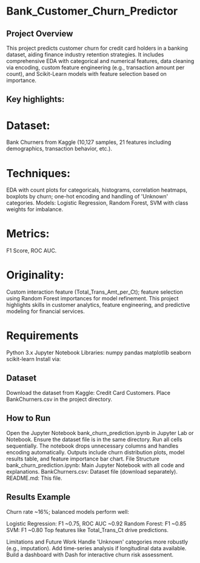 # Bank_Customer_Churn_Predictor

## Project Overview
This project predicts customer churn for credit card holders in a banking dataset, aiding finance industry retention strategies. It includes comprehensive EDA with categorical and numerical features, data cleaning via encoding, custom feature engineering (e.g., transaction amount per count), and Scikit-Learn models with feature selection based on importance.

## Key highlights:

# Dataset: 
Bank Churners from Kaggle (10,127 samples, 21 features including demographics, transaction behavior, etc.).

# Techniques:
EDA with count plots for categoricals, histograms, correlation heatmaps, boxplots by churn; one-hot encoding and handling of 'Unknown' categories.
Models: Logistic Regression, Random Forest, SVM with class weights for imbalance.
# Metrics:
F1 Score, ROC AUC.
# Originality:
Custom interaction feature (Total_Trans_Amt_per_Ct); feature selection using Random Forest importances for model refinement.
This project highlights skills in customer analytics, feature engineering, and predictive modeling for financial services.

# Requirements
Python 3.x
Jupyter Notebook
Libraries:
numpy
pandas
matplotlib
seaborn
scikit-learn
Install via:



## Dataset
Download the dataset from Kaggle: Credit Card Customers. Place BankChurners.csv in the project directory.

## How to Run
Open the Jupyter Notebook bank_churn_prediction.ipynb in Jupyter Lab or Notebook.
Ensure the dataset file is in the same directory.
Run all cells sequentially. The notebook drops unnecessary columns and handles encoding automatically.
Outputs include churn distribution plots, model results table, and feature importance bar chart.
File Structure
bank_churn_prediction.ipynb: Main Jupyter Notebook with all code and explanations.
BankChurners.csv: Dataset file (download separately).
README.md: This file.
## Results Example
Churn rate ~16%; balanced models perform well:

Logistic Regression: F1 ~0.75, ROC AUC ~0.92
Random Forest: F1 ~0.85
SVM: F1 ~0.80
Top features like Total_Trans_Ct drive predictions.

Limitations and Future Work
Handle 'Unknown' categories more robustly (e.g., imputation).
Add time-series analysis if longitudinal data available.
Build a dashboard with Dash for interactive churn risk assessment.
